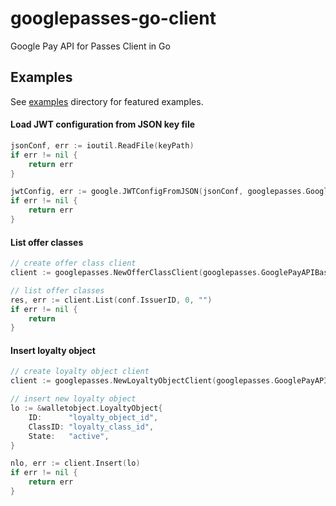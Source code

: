 # googlepasses-go-client
Google Pay API for Passes Client in Go

## Examples

See [examples](https://github.com/sonda2208/googlepasses-go-client/tree/master/example) directory for featured examples.

#### Load JWT configuration from JSON key file

```go
jsonConf, err := ioutil.ReadFile(keyPath)
if err != nil {
    return err
}

jwtConfig, err := google.JWTConfigFromJSON(jsonConf, googlepasses.GooglePayAPIScope)
if err != nil {
    return err
}
```

#### List offer classes

```go
// create offer class client
client := googlepasses.NewOfferClassClient(googlepasses.GooglePayAPIBasePath, jwtConfig.Client(context.TODO()))

// list offer classes
res, err := client.List(conf.IssuerID, 0, "")
if err != nil {
    return
}
```

#### Insert loyalty object

```go
// create loyalty object client
client := googlepasses.NewLoyaltyObjectClient(googlepasses.GooglePayAPIBasePath, jwtConfig.Client(context.TODO()))

// insert new loyalty object
lo := &walletobject.LoyaltyObject{
    ID:      "loyalty_object_id",
    ClassID: "loyalty_class_id",
    State:   "active",
}

nlo, err := client.Insert(lo)
if err != nil {
    return err
}
```